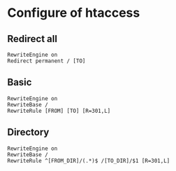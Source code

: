 # Configure of htaccess

## Redirect all
```
RewriteEngine on
Redirect permanent / [TO]
```

## Basic 
```
RewriteEngine on
RewriteBase /
RewriteRule [FROM] [TO] [R=301,L]
```

## Directory
```
RewriteEngine on
RewriteBase /
RewriteRule ^[FROM_DIR]/(.*)$ /[TO_DIR]/$1 [R=301,L]
```
